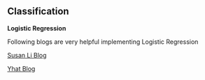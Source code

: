 ## Classification

  **Logistic Regression**
   
   Following blogs are very helpful implementing Logistic Regression

   [Susan Li Blog](https://towardsdatascience.com/building-a-logistic-regression-in-python-step-by-step-becd4d56c9c8)
   
   [Yhat Blog](http://blog.yhat.com/posts/logistic-regression-python-rodeo.html)

